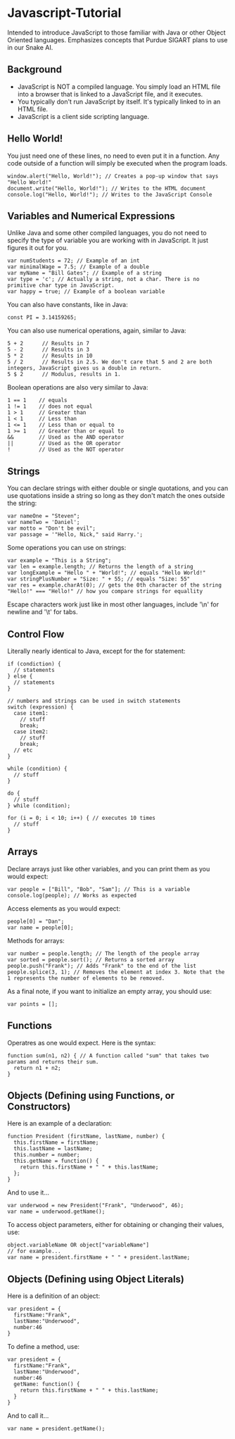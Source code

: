 # Javascript-Tutorial
Intended to introduce JavaScript to those familiar with Java or other Object Oriented languages. Emphasizes concepts that Purdue SIGART plans to use in our Snake AI.

## Background
 * JavaScript is NOT a compiled language. You simply load an HTML file into a browser that is linked to a JavaScript file, and it executes.
 * You typically don't run JavaScript by itself. It's typically linked to in an HTML file.
 * JavaScript is a client side scripting language.

## Hello World!
You just need one of these lines, no need to even put it in a function. Any code outside of a function will simply be executed when the program loads.
```
window.alert("Hello, World!"); // Creates a pop-up window that says "Hello World!"
document.write("Hello, World!"); // Writes to the HTML document
console.log("Hello, World!"); // Writes to the JavaScript Console
```

## Variables and Numerical Expressions
Unlike Java and some other compiled languages, you do not need to specify the type of variable you are working with in JavaScript. It just figures it out for you.
```
var numStudents = 72; // Example of an int
var minimalWage = 7.5; // Example of a double
var myName = "Bill Gates"; // Example of a string
var type = 'c'; // Actually a string, not a char. There is no primitive char type in JavaScript.
var happy = true; // Example of a boolean variable
```
You can also have constants, like in Java:
```
const PI = 3.14159265;
```
You can also use numerical operations, again, similar to Java:
```
5 + 2      // Results in 7
5 - 2      // Results in 3
5 * 2      // Results in 10
5 / 2      // Results in 2.5. We don't care that 5 and 2 are both integers, JavaScript gives us a double in return.
5 $ 2      // Modulus, results in 1.
```
Boolean operations are also very similar to Java:
```
1 == 1    // equals
1 != 1    // does not equal
1 > 1     // Greater than
1 < 1     // Less than
1 <= 1    // Less than or equal to
1 >= 1    // Greater than or equal to
&&        // Used as the AND operator
||        // Used as the OR operator
!         // Used as the NOT operator
```
## Strings
You can declare strings with either double or single quotations, and you can use quotations inside a string so long as they don't match the ones outside the string:
```
var nameOne = "Steven";
var nameTwo = 'Daniel';
var motto = "Don't be evil";
var passage = '"Hello, Nick," said Harry.';
```
Some operations you can use on strings:
```
var example = "This is a String";
var len = example.length; // Returns the length of a string
var longExample = "Hello " + "World!"; // equals "Hello World!"
var stringPlusNumber = "Size: " + 55; // equals "Size: 55"
var res = example.charAt(0); // gets the 0th character of the string
"Hello!" === "Hello!" // how you compare strings for equallity
```
Escape characters work just like in most other languages, include '\n' for newline and '\t' for tabs.

## Control Flow
Literally nearly identical to Java, except for the for statement:
```
if (condiction) {
  // statements
} else {
  // statements
}

// numbers and strings can be used in switch statements
switch (expression) {
  case item1:
    // stuff
    break;
  case item2:
    // stuff
    break;
  // etc
}

while (condition) {
  // stuff
}

do {
  // stuff
} while (condition);

for (i = 0; i < 10; i++) { // executes 10 times
  // stuff
}
```

## Arrays
Declare arrays just like other variables, and you can print them as you would expect:
```
var people = ["Bill", "Bob", "Sam"]; // This is a variable
console.log(people); // Works as expected
```
Access elements as you would expect:
```
people[0] = "Dan";
var name = people[0];
```
Methods for arrays:
```
var number = people.length; // The length of the people array
var sorted = people.sort(); // Returns a sorted array
people.push("Frank"); // Adds "Frank" to the end of the list
people.splice(3, 1); // Removes the element at index 3. Note that the 1 represents the number of elements to be removed.
```
As a final note, if you want to initialize an empty array, you should use:
```
var points = [];
```
## Functions
Operatres as one would expect. Here is the syntax:
```
function sum(n1, n2) { // A function called "sum" that takes two params and returns their sum.
  return n1 + n2;
}
```

## Objects (Defining using Functions, or Constructors)
Here is an example of a declaration:
```
function President (firstName, lastName, number) {
  this.firstName = firstName;
  this.lastName = lastName;
  this.number = number;
  this.getName = function() {
    return this.firstName + " " + this.lastName;
  };
}
```
And to use it...
```
var underwood = new President("Frank", "Underwood", 46);
var name = underwood.getName();
```
To access object parameters, either for obtaining or changing their values, use:
```
object.variableName OR object["variableName"]
// for example...
var name = president.firstName + " " + president.lastName;
```

## Objects (Defining using Object Literals)
Here is a definition of an object:
```
var president = {
  firstName:"Frank",
  lastName:"Underwood",
  number:46
}
```
To define a method, use:
```
var president = {
  firstName:"Frank",
  lastName:"Underwood",
  number:46
  getName: function() {
    return this.firstName + " " + this.lastName;
  }
}
```
And to call it...
```
var name = president.getName();
```
